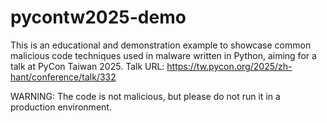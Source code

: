 # pycontw2025-demo

This is an educational and demonstration example to showcase common malicious code
techniques used in malware written in Python, aiming for a talk at PyCon Taiwan 2025.
Talk URL: https://tw.pycon.org/2025/zh-hant/conference/talk/332

WARNING: The code is not malicious, but please do not run it in a production environment.